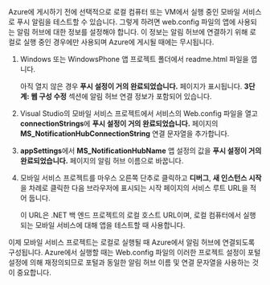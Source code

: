 
Azure에 게시하기 전에 선택적으로 로컬 컴퓨터 또는 VM에서 실행 중인 모바일 서비스로 푸시 알림을 테스트할 수 있습니다. 그렇게 하려면 web.config 파일의 앱에 사용되는 알림 허브에 대한 정보를 설정해야 합니다. 이 정보는 알림 허브에 연결하기 위해 로컬로 실행 중인 경우에만 사용되며 Azure에 게시될 때에는 무시됩니다.

1. Windows 또는 WindowsPhone 앱 프로젝트 폴더에서 readme.html 파일을 엽니다. 

	아직 열지 않은 경우 **푸시 설정이 거의 완료되었습니다.** 페이지가 표시됩니다. **3단계: 웹 구성 수정** 섹션에 알림 허브 연결 정보가 포함되어 있습니다.

2. Visual Studio의 모바일 서비스 프로젝트에서 서비스의 Web.config 파일을 열고 **connectionStrings**에 **푸시 설정이 거의 완료되었습니다.** 페이지의 **MS_NotificationHubConnectionString** 연결 문자열을 추가합니다.

3. **appSettings**에서 **MS_NotificationHubName** 앱 설정의 값을 **푸시 설정이 거의 완료되었습니다.** 페이지의 알림 허브 이름으로 바꿉니다.

4. 모바일 서비스 프로젝트를 마우스 오른쪽 단추로 클릭하고 **디버그**, **새 인스턴스 시작**을 차례로 클릭한 다음 브라우저에 표시되는 시작 페이지의 서비스 루트 URL을 적어 둡니다.

	이 URL은 .NET 백 엔드 프로젝트의 로컬 호스트 URL이며, 로컬 컴퓨터에서 실행되는 모바일 서비스에 대해 앱을 테스트할 때 사용합니다.

이제 모바일 서비스 프로젝트는 로컬로 실행될 때 Azure에서 알림 허브에 연결되도록 구성됩니다. Azure에서 실행할 때는 Web.config 파일의 이러한 프로젝트 설정이 포털 설정에 의해 재정의되므로 포털과 동일한 알림 허브 이름 및 연결 문자열을 사용하는 것이 중요합니다.
<!--HONumber=54-->